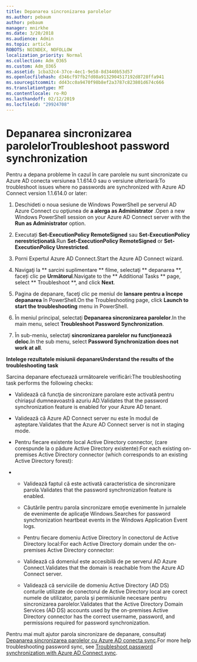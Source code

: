 ```yaml
---
title: Depanarea sincronizarea parolelor
ms.author: pebaum
author: pebaum
manager: mnirkhe
ms.date: 3/20/2018
ms.audience: Admin
ms.topic: article
ROBOTS: NOINDEX, NOFOLLOW
localization_priority: Normal
ms.collection: Adm_O365
ms.custom: Adm_O365
ms.assetid: 1cba32c4-37ce-4ec1-9e58-8d3440b53d57
ms.openlocfilehash: d346cf97fb2fd08a9132904517192d8728ffa941
ms.sourcegitcommit: dd43cc0a9470f98b8ef2a3787c823801d674c666
ms.translationtype: MT
ms.contentlocale: ro-RO
ms.lasthandoff: 02/12/2019
ms.locfileid: "29924708"
---
```

# <a name="troubleshoot-password-synchronization"></a><span data-ttu-id="1a784-102">Depanarea sincronizarea parolelor</span><span class="sxs-lookup"><span data-stu-id="1a784-102">Troubleshoot password synchronization</span></span>

<span data-ttu-id="1a784-103">Pentru a depana probleme în cazul în care parolele nu sunt sincronizate cu Azure AD conecta versiunea 1.1.614.0 sau o versiune ulterioară:</span><span class="sxs-lookup"><span data-stu-id="1a784-103">To troubleshoot issues where no passwords are synchronized with Azure AD Connect version 1.1.614.0 or later:</span></span>
  
1. <span data-ttu-id="1a784-104">Deschideti o noua sesiune de Windows PowerShell pe serverul AD Azure Connect cu opţiunea de **a alerga as Administrator** .</span><span class="sxs-lookup"><span data-stu-id="1a784-104">Open a new Windows PowerShell session on your Azure AD Connect server with the **Run as Administrator** option.</span></span> 
    
2. <span data-ttu-id="1a784-105">Executați **Set-ExecutionPolicy RemoteSigned** sau **Set-ExecutionPolicy nerestricționată**.</span><span class="sxs-lookup"><span data-stu-id="1a784-105">Run **Set-ExecutionPolicy RemoteSigned** or **Set-ExecutionPolicy Unrestricted**.</span></span> 
    
3. <span data-ttu-id="1a784-106">Porni Expertul Azure AD Connect.</span><span class="sxs-lookup"><span data-stu-id="1a784-106">Start the Azure AD Connect wizard.</span></span>
    
4. <span data-ttu-id="1a784-107">Navigaţi la \*\* sarcini suplimentare \*\* filme, selectaţi \*\* depanarea \*\*, faceți clic pe **Următorul**.</span><span class="sxs-lookup"><span data-stu-id="1a784-107">Navigate to the \*\* Additional Tasks \*\* page, select \*\* Troubleshoot \*\*, and click **Next**.</span></span> 
    
5. <span data-ttu-id="1a784-108">Pagina de depanare, faceţi clic pe meniul de **lansare pentru a începe depanarea** în PowerShell.</span><span class="sxs-lookup"><span data-stu-id="1a784-108">On the Troubleshooting page, click **Launch to start the troubleshooting** menu in PowerShell.</span></span> 
    
6. <span data-ttu-id="1a784-109">În meniul principal, selectaţi **Depanarea sincronizarea parolelor**.</span><span class="sxs-lookup"><span data-stu-id="1a784-109">In the main menu, select **Troubleshoot Password Synchronization**.</span></span> 
    
7. <span data-ttu-id="1a784-110">În sub-meniu, selectaţi **sincronizarea parolelor nu funcţionează deloc**.</span><span class="sxs-lookup"><span data-stu-id="1a784-110">In the sub menu, select **Password Synchronization does not work at all**.</span></span> 
    
 <span data-ttu-id="1a784-111">**Intelege rezultatele misiunii depanare**</span><span class="sxs-lookup"><span data-stu-id="1a784-111">**Understand the results of the troubleshooting task**</span></span>
  
<span data-ttu-id="1a784-112">Sarcina depanare efectuează următoarele verificări:</span><span class="sxs-lookup"><span data-stu-id="1a784-112">The troubleshooting task performs the following checks:</span></span>
  
- <span data-ttu-id="1a784-113">Validează că funcţia de sincronizare parolare este activată pentru chiriaşul dumneavoastră azuriu AD.</span><span class="sxs-lookup"><span data-stu-id="1a784-113">Validates that the password synchronization feature is enabled for your Azure AD tenant.</span></span>
    
- <span data-ttu-id="1a784-114">Validează că Azure AD Connect server nu este în modul de așteptare.</span><span class="sxs-lookup"><span data-stu-id="1a784-114">Validates that the Azure AD Connect server is not in staging mode.</span></span>
    
- <span data-ttu-id="1a784-115">Pentru fiecare existente local Active Directory connector, (care corespunde la o pădure Active Directory existente):</span><span class="sxs-lookup"><span data-stu-id="1a784-115">For each existing on-premises Active Directory connector (which corresponds to an existing Active Directory forest):</span></span>
    
- 
  - <span data-ttu-id="1a784-116">Validează faptul că este activată caracteristica de sincronizare parola.</span><span class="sxs-lookup"><span data-stu-id="1a784-116">Validates that the password synchronization feature is enabled.</span></span>
    
  - <span data-ttu-id="1a784-117">Căutările pentru parola sincronizare emoţie evenimente în jurnalele de evenimente de aplicaţie Windows.</span><span class="sxs-lookup"><span data-stu-id="1a784-117">Searches for password synchronization heartbeat events in the Windows Application Event logs.</span></span>
    
  - <span data-ttu-id="1a784-118">Pentru fiecare domeniu Active Directory în conectorul de Active Directory local:</span><span class="sxs-lookup"><span data-stu-id="1a784-118">For each Active Directory domain under the on-premises Active Directory connector:</span></span>
    
  - <span data-ttu-id="1a784-119">Validează că domeniul este accesibilă de pe serverul AD Azure Connect.</span><span class="sxs-lookup"><span data-stu-id="1a784-119">Validates that the domain is reachable from the Azure AD Connect server.</span></span>
    
  - <span data-ttu-id="1a784-120">Validează că serviciile de domeniu Active Directory (AD DS) conturile utilizate de conectorul de Active Directory local are corect numele de utilizator, parola şi permisiunile necesare pentru sincronizarea parolelor.</span><span class="sxs-lookup"><span data-stu-id="1a784-120">Validates that the Active Directory Domain Services (AD DS) accounts used by the on-premises Active Directory connector has the correct username, password, and permissions required for password synchronization.</span></span>
    
<span data-ttu-id="1a784-121">Pentru mai mult ajutor parola sincronizare de depanare, consultaţi [Depanarea sincronizarea parolelor cu Azure AD conecta sync](https://docs.microsoft.com/azure/active-directory/connect/active-directory-aadconnectsync-troubleshoot-password-synchronization).</span><span class="sxs-lookup"><span data-stu-id="1a784-121">For more help troubleshooting password sync, see [Troubleshoot password synchronization with Azure AD Connect sync](https://docs.microsoft.com/azure/active-directory/connect/active-directory-aadconnectsync-troubleshoot-password-synchronization).</span></span>
  

